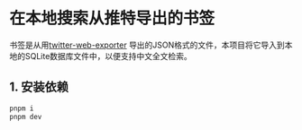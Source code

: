 # 在本地搜索从推特导出的书签
书签是从用[twitter-web-exporter](https://github.com/prinsss/twitter-web-exporter) 导出的JSON格式的文件，本项目将它导入到本地的SQLite数据库文件中，以便支持中文全文检索。


## 1. 安装依赖

```bash
pnpm i
pnpm dev
```
